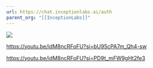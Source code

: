 ```yaml
---
url: https://chat.inceptionlabs.ai/auth
parent_org: "[[InceptionLabs]]"
---
```


![](https://i.imgur.com/dwG53E5.png)


https://youtu.be/idM8ncRFoFU?si=bU95cPA7m_Qh4-sw


https://youtu.be/idM8ncRFoFU?si=PD9t_mFW9gHt2fe3